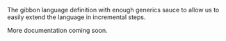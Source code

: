 The gibbon language definition with enough generics sauce to allow
us to easily extend the language in incremental steps.

More documentation coming soon.
